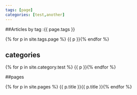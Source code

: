 ```yaml
---
tags: [page]
categories: [test,another]
---
```


##Articles by tag :{{ page.tags }}

 {% for p in site.tags.page %}
  {{ p }}{% endfor %}
  
## categories

{% for p in site.category.test %}
  {{ p }}{% endfor %}
  
##pages

{% for p in site.pages %}
  {{ p.title }}{{ p.title }}{% endfor %}

